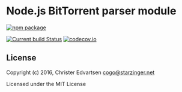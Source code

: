 # Node.js BitTorrent parser module
[![npm package](https://nodei.co/npm/bittorrent-parser.png)](https://nodei.co/npm/bittorrent-parser/)

[![Current build Status](https://secure.travis-ci.org/christeredvartsen/js-bittorrent-parser.png)](http://travis-ci.org/christeredvartsen/js-bittorrent-parser)
[![codecov.io](https://codecov.io/github/christeredvartsen/js-bittorrent-parser/coverage.svg?branch=master)](https://codecov.io/github/christeredvartsen/js-bittorrent-parser?branch=master)

## License
Copyright (c) 2016, Christer Edvartsen <cogo@starzinger.net>

Licensed under the MIT License
